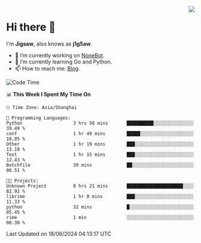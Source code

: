 <a href="#">
  <img align="right" src="https://github-readme-stats.vercel.app/api?username=j1g5awi&count_private=true&show_icons=true&title_color=80070B&text_color=B3B3B3&bg_color=212121&icon_color=80070B" />
</a>

# Hi there 👋

I'm **Jigsaw**, also knows as **j1g5aw**.

- 🔭 I’m currently working on [NoneBot](https://github.com/nonebot).
- 🌱 I’m currently learning Go and Python.
- 📫 How to reach me: [Blog](https://blog.maddestroyer.xyz/).

<!--START_SECTION:waka-->
![Code Time](http://img.shields.io/badge/Code%20Time-1%2C489%20hrs%2058%20mins-blue)

📊 **This Week I Spent My Time On** 

```text
🕑︎ Time Zone: Asia/Shanghai

💬 Programming Languages: 
Python                   3 hrs 58 mins       ██████████░░░░░░░░░░░░░░░   39.49 % 
conf                     1 hr 49 mins        █████░░░░░░░░░░░░░░░░░░░░   18.05 % 
Other                    1 hr 19 mins        ███░░░░░░░░░░░░░░░░░░░░░░   13.10 % 
Text                     1 hr 15 mins        ███░░░░░░░░░░░░░░░░░░░░░░   12.43 % 
Batchfile                39 mins             ██░░░░░░░░░░░░░░░░░░░░░░░   06.51 % 

🐱‍💻 Projects: 
Unknown Project          8 hrs 21 mins       █████████████████████░░░░   82.92 % 
librime                  1 hr 8 mins         ███░░░░░░░░░░░░░░░░░░░░░░   11.33 % 
python                   32 mins             █░░░░░░░░░░░░░░░░░░░░░░░░   05.45 % 
rime                     1 min               ░░░░░░░░░░░░░░░░░░░░░░░░░   00.30 % 
```


 Last Updated on 18/06/2024 04:13:17 UTC
<!--END_SECTION:waka-->
